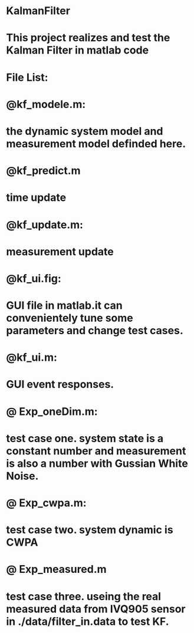 # KalmanFilter

# This project realizes and test the Kalman Filter in matlab code
#
# File List:
#
# @kf_modele.m:	
#	the dynamic system model and measurement model definded here.
#
# @kf_predict.m
#	time update 
#
# @kf_update.m:
# 	measurement update
#
# @kf_ui.fig:
#	GUI file in matlab.it can convenientely tune some parameters and change test cases.
#
# @kf_ui.m:
#	GUI event responses.
#
# @ Exp_oneDim.m:
#	test case one. system state is a constant number and measurement is also a number with Gussian White Noise.
#
# @ Exp_cwpa.m:
#	test case two. system dynamic is CWPA
#
# @ Exp_measured.m
#	test case three. useing the real measured data from IVQ905 sensor in ./data/filter_in.data to test KF.
#
